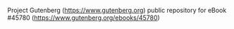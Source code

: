 Project Gutenberg (https://www.gutenberg.org) public repository for eBook #45780 (https://www.gutenberg.org/ebooks/45780)
